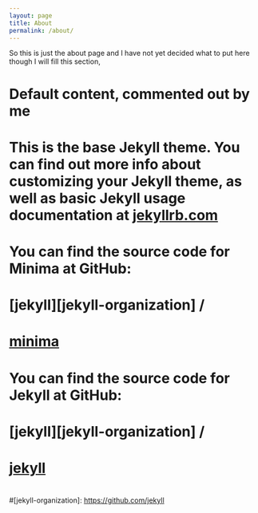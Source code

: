 ```yaml
---
layout: page
title: About
permalink: /about/
---
```


So this is just the about page and I have not yet decided what to put here though I will fill this section,

# Default content, commented out by me
# This is the base Jekyll theme. You can find out more info about customizing your Jekyll theme, as well as basic Jekyll usage documentation at [jekyllrb.com](https://jekyllrb.com/)
#
# You can find the source code for Minima at GitHub:
# [jekyll][jekyll-organization] /
# [minima](https://github.com/jekyll/minima)
#
# You can find the source code for Jekyll at GitHub:
# [jekyll][jekyll-organization] /
# [jekyll](https://github.com/jekyll/jekyll)
#
#
#[jekyll-organization]: https://github.com/jekyll
